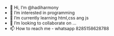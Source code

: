 - 👋 Hi, I’m @hadiharmony
- 👀 I’m interested in programming
- 🌱 I’m currently learning html,css ang js
- 💞️ I’m looking to collaborate on ...
- 📫 How to reach me - whatsapp 8285158628788

<!---
hadiharmony/hadiharmony is a ✨ special ✨ repository because its `README.md` (this file) appears on your GitHub profile.
You can click the Preview link to take a look at your changes.
--->
